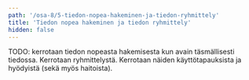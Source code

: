 ```yaml
---
path: '/osa-8/5-tiedon-nopea-hakeminen-ja-tiedon-ryhmittely'
title: 'Tiedon nopea hakeminen ja tiedon ryhmittely'
hidden: false
---
```


TODO: kerrotaan tiedon nopeasta hakemisesta kun avain täsmällisesti tiedossa. Kerrotaan ryhmittelystä. Kerrotaan näiden käyttötapauksista ja hyödyistä (sekä myös haitoista).
